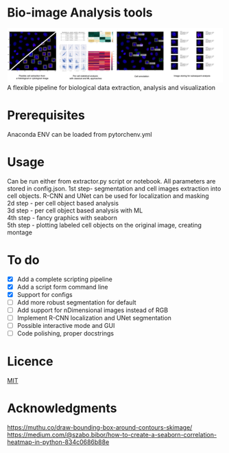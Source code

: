 # Bio-image Analysis tools 

![Alt text](https://github.com/Dmitry-Khochanskiy/Cell_extractor_analyser/blob/main/demonstration_figure.png?raw=true)
A flexible pipeline for biological data extraction, analysis and visualization

# Prerequisites
Anaconda
ENV can be loaded from pytorchenv.yml

# Usage
Can be run either from extractor.py script or notebook. All parameters are stored in config.json.
1st step- segmentation and cell images extraction into cell objects. R-CNN and UNet can be used for localization and masking  
2d step - per cell object based analysis    
3d step - per cell object based analysis with ML  
4th step - fancy graphics with seaborn  
5th step - plotting labeled cell objects on the original image, creating montage  

# To do
- [x] Add a complete scripting pipeline 
- [x] Add a script form command line
- [x] Support for configs
- [ ] Add more robust segmentation for default
- [ ] Add support for nDimensional images instead of RGB
- [ ] Implement R-CNN localization and UNet segmentation
- [ ] Possible interactive mode and GUI
- [ ] Code polishing, proper docstrings

# Licence
[MIT](https://choosealicense.com/licenses/mit/)

# Acknowledgments
https://muthu.co/draw-bounding-box-around-contours-skimage/
https://medium.com/@szabo.bibor/how-to-create-a-seaborn-correlation-heatmap-in-python-834c0686b88e